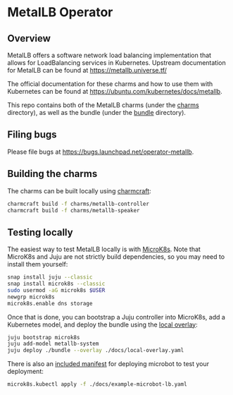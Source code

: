 # MetalLB Operator

## Overview

MetalLB offers a software network load balancing implementation that allows for
LoadBalancing services in Kubernetes. Upstream documentation for MetalLB can be
found at <https://metallb.universe.tf/>

The official documentation for these charms and how to use them with Kubernetes
can be found at <https://ubuntu.com/kubernetes/docs/metallb>.

This repo contains both of the MetalLB charms (under the [charms][] directory),
as well as the bundle (under the [bundle][] directory).

## Filing bugs

Please file bugs at https://bugs.launchpad.net/operator-metallb.

## Building the charms

The charms can be built locally using [charmcraft][]:

```bash
charmcraft build -f charms/metallb-controller
charmcraft build -f charms/metallb-speaker
```

## Testing locally

The easiest way to test MetalLB locally is with [MicroK8s][]. Note that
MicroK8s and Juju are not strictly build dependencies, so you may need
to install them yourself:

```bash
snap install juju --classic
snap install microk8s --classic
sudo usermod -aG microk8s $USER
newgrp microk8s
microk8s.enable dns storage
```

Once that is done, you can bootstrap a Juju controller into MicroK8s, add a
Kubernetes model, and deploy the bundle using the [local overlay][]:

```bash
juju bootstrap microk8s
juju add-model metallb-system
juju deploy ./bundle --overlay ./docs/local-overlay.yaml
```

There is also an [included manifest][microbot-manifest] for deploying microbot
to test your deployment:

```bash
microk8s.kubectl apply -f ./docs/example-microbot-lb.yaml
```

<!-- Links -->
[charms]: charms
[bundle]: bundle
[charmcraft]: https://github.com/canonical/charmcraft/
[MicroK8s]: http://microk8s.io/
[local overlay]: docs/local-overlay.yaml
[microbot-manifest]: docs/example-microbot-lb.yaml
